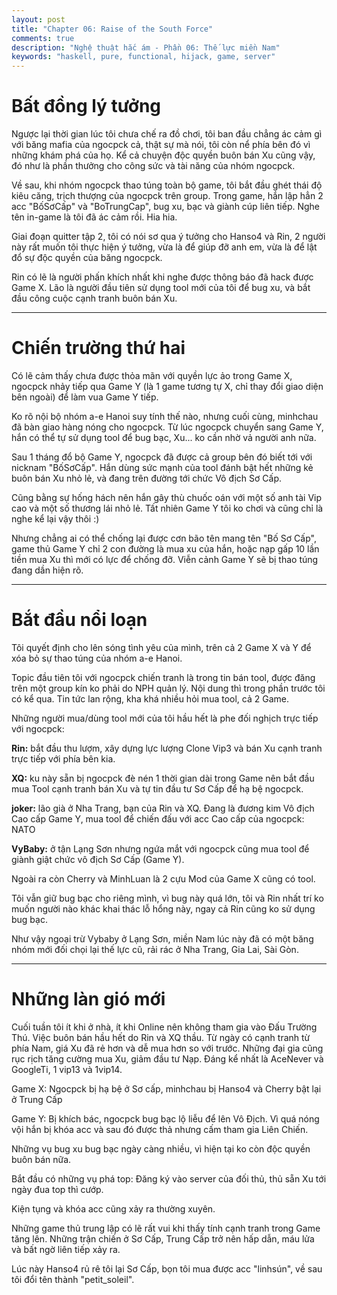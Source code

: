 ```yaml
---
layout: post
title: "Chapter 06: Raise of the South Force"
comments: true
description: "Nghệ thuật hắc ám - Phần 06: Thế lực miền Nam"
keywords: "haskell, pure, functional, hijack, game, server"
---
```


# Bất đồng lý tưởng

Ngược lại thời gian lúc tôi chưa chế ra đồ chơi, tôi ban đầu chẳng ác cảm gì với băng mafia của ngocpck cả, thật sự mà nói, tôi còn nể phía bên đó vì những khám phá của họ. Kể cả chuyện độc quyền buôn bán Xu cũng vậy, đó như là phần thưởng cho công sức và tài năng của nhóm ngocpck.

Về sau, khi nhóm ngocpck thao túng toàn bộ game, tôi bắt đầu ghét thái độ kiêu căng, trịch thượng của ngocpck trên group. Trong game, hắn lập hẳn 2 acc "BốSơCấp" và "BoTrungCap", bug xu, bạc và giành cúp liên tiếp. Nghe tên in-game là tôi đã ác cảm rồi. Hia hia.

Giai đoạn quitter tập 2, tôi có nói sơ qua ý tưởng cho Hanso4 và Rin, 2 người này rất muốn tôi thực hiện ý tưởng, vừa là để giúp đỡ anh em, vừa là để lật đổ sự độc quyền của băng ngocpck.

Rin có lẽ là người phấn khích nhất khi nghe được thông báo đã hack được Game X. Lão là người đầu tiên sử dụng tool mới của tôi để bug xu, và bắt đầu công cuộc cạnh tranh buôn bán Xu.

---

# Chiến trường thứ hai

Có lẽ cảm thấy chưa được thỏa mãn với quyền lực ảo trong Game X, ngocpck nhảy tiếp qua Game Y (là 1 game tương tự X, chỉ thay đổi giao diện bên ngoài) để làm vua Game Y tiếp.

Ko rõ nội bộ nhóm a-e Hanoi suy tính thế nào, nhưng cuối cùng, minhchau đã bàn giao hàng nóng cho ngocpck. Từ lúc ngocpck chuyển sang Game Y, hắn có thể tự sử dụng tool để bug bạc, Xu... ko cần nhờ vả người anh nữa.

Sau 1 tháng đổ bộ Game Y, ngocpck đã được cả group bên đó biết tới với nicknam "BốSơCấp". Hắn dùng sức mạnh của tool đánh bật hết những kẻ buôn bán Xu nhỏ lẻ, và đang trên đường tới chức Vô địch Sơ Cấp.

Cũng bằng sự hống hách nên hắn gây thù chuốc oán với một số anh tài Vip cao và một số thương lái nhỏ lẻ. Tất nhiên Game Y tôi ko chơi và cũng chỉ là nghe kể lại vậy thôi :)

Nhưng chẳng ai có thể chống lại được cơn bão tên mang tên "Bố Sơ Cấp", game thủ Game Y chỉ 2 con đường là mua xu của hắn, hoặc nạp gấp 10 lần tiền mua Xu thì mới có lực để chống đỡ. Viễn cảnh Game Y sẽ bị thao túng đang dần hiện rõ.

---

# Bắt đầu nổi loạn

Tôi quyết định cho lên sóng tình yêu của mình, trên cả 2 Game X và Y để xóa bỏ sự thao túng của nhóm a-e Hanoi.

Topic đầu tiên tôi với ngocpck chiến tranh là trong tin bán tool, được đăng trên một group kín ko phải do NPH quản lý. Nội dung thì trong phần trước tôi có kể qua. Tin tức lan rộng, kha khá nhiều hỏi mua tool, cả 2 Game.

Những người mua/dùng tool mới của tôi hầu hết là phe đối nghịch trực tiếp với ngocpck:

**Rin:** bắt đầu thu lượm, xây dựng lực lượng Clone Vip3 và bán Xu cạnh tranh trực tiếp với phía bên kia.

**XQ:** ku này sẵn bị ngocpck đè nén 1 thời gian dài trong Game nên bắt đầu mua Tool cạnh tranh bán Xu và tự tin đầu tư Sơ Cấp để hạ bệ ngocpck.

**joker:** lão già ở Nha Trang, bạn của Rin và XQ. Đang là đương kim Vô địch Cao cấp Game Y, mua tool để chiến đấu với acc Cao cấp của ngocpck: NATO

**VyBaby:** ở tận Lạng Sơn nhưng ngứa mắt với ngocpck cũng mua tool để giành giật chức vô địch Sơ Cấp (Game Y).

Ngoài ra còn Cherry và MinhLuan là 2 cựu Mod của Game X cũng có tool.

Tôi vẫn giữ bug bạc cho riêng mình, vì bug này quá lớn, tôi và Rin nhất trí ko muốn người nào khác khai thác lỗ hổng này, ngay cả Rin cũng ko sử dụng bug bạc.

Như vậy ngoại trừ Vybaby ở Lạng Sơn, miền Nam lúc này đã có một băng nhóm mới đối chọi lại thế lực cũ, rải rác ở Nha Trang, Gia Lai, Sài Gòn.

---

# Những làn gió mới

Cuối tuần tôi ít khi ở nhà, ít khi Online nên không tham gia vào Đấu Trường Thú. Việc buôn bán hầu hết do Rin và XQ thầu. Từ ngày có cạnh tranh từ phía Nam, giá Xu đã rẻ hơn và dễ mua hơn so với trước. Những đại gia cũng rục rịch tăng cường mua Xu, giảm đầu tư Nạp. Đáng kể nhất là AceNever và GoogleTi, 1 vip13 và 1vip14.

Game X: Ngocpck bị hạ bệ ở Sơ cấp, minhchau bị Hanso4 và Cherry bật lại ở Trung Cấp

Game Y: Bị khích bác, ngocpck bug bạc lộ liễu để lên Vô Địch. Vì quá nóng vội hắn bị khóa acc và sau đó được thả nhưng cấm tham gia Liên Chiến.

Những vụ bug xu bug bạc ngày càng nhiều, vì hiện tại ko còn độc quyền buôn bán nữa.

Bắt đầu có những vụ phá top: Đăng ký vào server của đối thủ, thủ sẵn Xu tới ngày đua top thì cướp.

Kiện tụng và khóa acc cũng xảy ra thường xuyên.

Những game thủ trung lập có lẽ rất vui khi thấy tính cạnh tranh trong Game tăng lên. Những trận chiến ở Sơ Cấp, Trung Cấp trở nên hấp dẫn, máu lửa và bất ngờ liên tiếp xảy ra.

Lúc này Hanso4 rủ rê tôi lại Sơ Cấp, bọn tôi mua được acc "linhsún", về sau tôi đổi tên thành "petit_soleil".